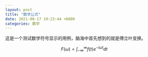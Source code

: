 ```yaml
---
layout: post
title: "数学公式"
date: 2021-08-17 19:23:44 +0800
categories: 数学
---
```


这是一个测试数学符号显示的用例，脑海中首先想到的就是傅立叶变换。

$$
F(\omega)=\int_{-\infty}^\infty f(t)e^{-i{\omega}t}dt
$$

